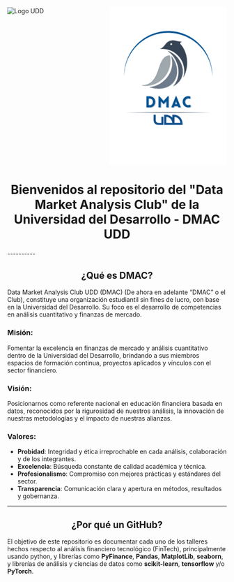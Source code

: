 <div style="display: flex; justify-content: space-between;">
    <img src="https://www.udd.cl/dircom/web/udd/Sello-35-color.png" alt="Logo UDD" width="184" height="269">
    <img src="./imagenes/DMAClogo.png" alt="Logo DMAC" width="270" style="text-align: right;">
</div>

<div style="text-align: center;">
    <h1>Bienvenidos al repositorio del "Data Market Analysis Club" de la Universidad del Desarrollo - DMAC UDD</h1>
</div>
----------
<div style="text-align: center;">
    <h2> ¿Qué es DMAC?</h2>
</div>

Data Market Analysis Club UDD (DMAC) (De ahora en adelante “DMAC” o el Club), constituye una organización estudiantil sin fines de lucro, con base en la Universidad del Desarrollo. Su foco es el desarrollo de competencias en análisis cuantitativo y finanzas de mercado.

### Misión:

Fomentar la excelencia en finanzas de mercado y análisis cuantitativo dentro de la Universidad del Desarrollo, brindando a sus miembros espacios de formación continua, proyectos aplicados y vínculos con el sector financiero.

### Visión:
Posicionarnos como referente nacional en educación financiera basada en datos, reconocidos por la rigurosidad de nuestros análisis, la innovación de nuestras metodologías y el impacto de nuestras alianzas.

### Valores:  
* __Probidad__: Integridad y ética irreprochable en cada análisis, colaboración y de los integrantes.
* __Excelencia__: Búsqueda constante de calidad académica y técnica. 
* __Profesionalismo__: Compromiso con mejores prácticas y estándares del sector. 
* __Transparencia__: Comunicación clara y apertura en métodos, resultados y gobernanza.
----------

<div style="text-align: center;">
    <h2> ¿Por qué un GitHub?</h2>
</div>

El objetivo de este repositorio es documentar cada uno de los talleres hechos respecto al análisis financiero tecnológico (FinTech), principalmente usando python, y librerías como __PyFinance__, __Pandas__, __MatplotLib__, __seaborn__, y librerías de análisis y ciencias de datos como __scikit-learn__, __tensorflow__ y/o __PyTorch__.
